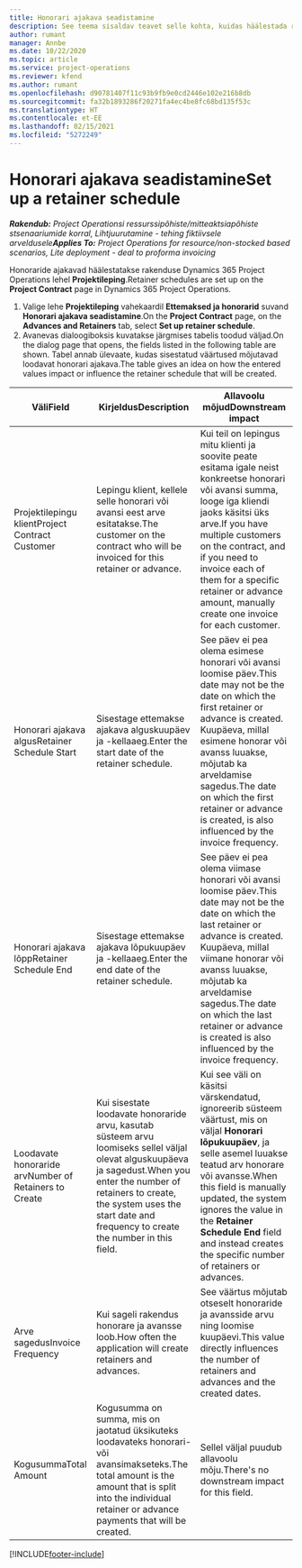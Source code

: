 ```yaml
---
title: Honorari ajakava seadistamine
description: See teema sisaldav teavet selle kohta, kuidas häälestada rakenduses Project Operations honorari ajakava.
author: rumant
manager: Annbe
ms.date: 10/22/2020
ms.topic: article
ms.service: project-operations
ms.reviewer: kfend
ms.author: rumant
ms.openlocfilehash: d90781407f11c93b9fb9e0cd2446e102e216b8db
ms.sourcegitcommit: fa32b1893286f20271fa4ec4be8fc68bd135f53c
ms.translationtype: HT
ms.contentlocale: et-EE
ms.lasthandoff: 02/15/2021
ms.locfileid: "5272249"
---
```

# <a name="set-up-a-retainer-schedule"></a><span data-ttu-id="691d9-103">Honorari ajakava seadistamine</span><span class="sxs-lookup"><span data-stu-id="691d9-103">Set up a retainer schedule</span></span>

<span data-ttu-id="691d9-104">_**Rakendub:** Project Operationsi ressurssipõhiste/mitteaktsiapõhiste stsenaariumide korral,  Lihtjuurutamine - tehing fiktiivsele arveldusele_</span><span class="sxs-lookup"><span data-stu-id="691d9-104">_**Applies To:** Project Operations for resource/non-stocked based scenarios, Lite deployment - deal to proforma invoicing_</span></span>

<span data-ttu-id="691d9-105">Honoraride ajakavad häälestatakse rakenduse Dynamics 365 Project Operations lehel **Projektileping**.</span><span class="sxs-lookup"><span data-stu-id="691d9-105">Retainer schedules are set up on the **Project Contract** page in Dynamics 365 Project Operations.</span></span>

1. <span data-ttu-id="691d9-106">Valige lehe **Projektileping** vahekaardil **Ettemaksed ja honorarid** suvand **Honorari ajakava seadistamine**.</span><span class="sxs-lookup"><span data-stu-id="691d9-106">On the **Project Contract** page, on the **Advances and Retainers** tab, select **Set up retainer schedule**.</span></span>
2. <span data-ttu-id="691d9-107">Avanevas dialoogiboksis kuvatakse järgmises tabelis toodud väljad.</span><span class="sxs-lookup"><span data-stu-id="691d9-107">On the dialog page that opens, the fields listed in the following table are shown.</span></span> <span data-ttu-id="691d9-108">Tabel annab ülevaate, kudas sisestatud väärtused mõjutavad loodavat honorari ajakava.</span><span class="sxs-lookup"><span data-stu-id="691d9-108">The table gives an idea on how the entered values impact or influence the retainer schedule that will be created.</span></span>

| <span data-ttu-id="691d9-109">Väli</span><span class="sxs-lookup"><span data-stu-id="691d9-109">Field</span></span> | <span data-ttu-id="691d9-110">Kirjeldus</span><span class="sxs-lookup"><span data-stu-id="691d9-110">Description</span></span> | <span data-ttu-id="691d9-111">Allavoolu mõjud</span><span class="sxs-lookup"><span data-stu-id="691d9-111">Downstream impact</span></span> |
| --- | --- | --- |
| <span data-ttu-id="691d9-112">Projektilepingu klient</span><span class="sxs-lookup"><span data-stu-id="691d9-112">Project Contract Customer</span></span> | <span data-ttu-id="691d9-113">Lepingu klient, kellele selle honorari või avansi eest arve esitatakse.</span><span class="sxs-lookup"><span data-stu-id="691d9-113">The customer on the contract who will be invoiced for this retainer or advance.</span></span> | <span data-ttu-id="691d9-114">Kui teil on lepingus mitu klienti ja soovite peate esitama igale neist konkreetse honorari või avansi summa, looge iga kliendi jaoks käsitsi üks arve.</span><span class="sxs-lookup"><span data-stu-id="691d9-114">If you have multiple customers on the contract, and if you need to invoice each of them for a specific retainer or advance amount, manually create one invoice for each customer.</span></span> |
| <span data-ttu-id="691d9-115">Honorari ajakava algus</span><span class="sxs-lookup"><span data-stu-id="691d9-115">Retainer Schedule Start</span></span> | <span data-ttu-id="691d9-116">Sisestage ettemakse ajakava alguskuupäev ja -kellaaeg.</span><span class="sxs-lookup"><span data-stu-id="691d9-116">Enter the start date of the retainer schedule.</span></span> | <span data-ttu-id="691d9-117">See päev ei pea olema esimese honorari või avansi loomise päev.</span><span class="sxs-lookup"><span data-stu-id="691d9-117">This date may not be the date on which the first retainer or advance is created.</span></span> <span data-ttu-id="691d9-118">Kuupäeva, millal esimene honorar või avanss luuakse, mõjutab ka arveldamise sagedus.</span><span class="sxs-lookup"><span data-stu-id="691d9-118">The date on which the first retainer or advance is created, is also influenced by the invoice frequency.</span></span> |
| <span data-ttu-id="691d9-119">Honorari ajakava lõpp</span><span class="sxs-lookup"><span data-stu-id="691d9-119">Retainer Schedule End</span></span> | <span data-ttu-id="691d9-120">Sisestage ettemakse ajakava lõpukuupäev ja -kellaaeg.</span><span class="sxs-lookup"><span data-stu-id="691d9-120">Enter the end date of the retainer schedule.</span></span> | <span data-ttu-id="691d9-121">See päev ei pea olema viimase honorari või avansi loomise päev.</span><span class="sxs-lookup"><span data-stu-id="691d9-121">This date may not be the date on which the last retainer or advance is created.</span></span> <span data-ttu-id="691d9-122">Kuupäeva, millal viimane honorar või avanss luuakse, mõjutab ka arveldamise sagedus.</span><span class="sxs-lookup"><span data-stu-id="691d9-122">The date on which the last retainer or advance is created is also influenced by the invoice frequency.</span></span> |
| <span data-ttu-id="691d9-123">Loodavate honoraride arv</span><span class="sxs-lookup"><span data-stu-id="691d9-123">Number of Retainers to Create</span></span> | <span data-ttu-id="691d9-124">Kui sisestate loodavate honoraride arvu, kasutab süsteem arvu loomiseks sellel väljal olevat alguskuupäeva ja sagedust.</span><span class="sxs-lookup"><span data-stu-id="691d9-124">When you enter the number of retainers to create, the system uses the start date and frequency to create the number in this field.</span></span> | <span data-ttu-id="691d9-125">Kui see väli on käsitsi värskendatud, ignoreerib süsteem väärtust, mis on väljal **Honorari lõpukuupäev**, ja selle asemel luuakse teatud arv honorare või avansse.</span><span class="sxs-lookup"><span data-stu-id="691d9-125">When this field is manually updated, the system ignores the value in the **Retainer Schedule End** field and instead creates the specific number of retainers or advances.</span></span> |
| <span data-ttu-id="691d9-126">Arve sagedus</span><span class="sxs-lookup"><span data-stu-id="691d9-126">Invoice Frequency</span></span> | <span data-ttu-id="691d9-127">Kui sageli rakendus honorare ja avansse loob.</span><span class="sxs-lookup"><span data-stu-id="691d9-127">How often the application will create retainers and advances.</span></span> | <span data-ttu-id="691d9-128">See väärtus mõjutab otseselt honoraride ja avansside arvu ning loomise kuupäevi.</span><span class="sxs-lookup"><span data-stu-id="691d9-128">This value directly influences the number of retainers and advances and the created dates.</span></span> |
| <span data-ttu-id="691d9-129">Kogusumma</span><span class="sxs-lookup"><span data-stu-id="691d9-129">Total Amount</span></span> | <span data-ttu-id="691d9-130">Kogusumma on summa, mis on jaotatud üksikuteks loodavateks honorari- või avansimakseteks.</span><span class="sxs-lookup"><span data-stu-id="691d9-130">The total amount is the amount that is split into the individual retainer or advance payments that will be created.</span></span> | <span data-ttu-id="691d9-131">Sellel väljal puudub allavoolu mõju.</span><span class="sxs-lookup"><span data-stu-id="691d9-131">There's no downstream impact for this field.</span></span> |


[!INCLUDE[footer-include](../../includes/footer-banner.md)]